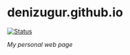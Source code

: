 # denizugur.github.io
[![Status](https://img.shields.io/badge/status-working-green.svg?style=flat)](#)

*My personal web page*

